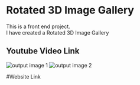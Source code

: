# Rotated 3D Image Gallery
This is a front end project. <br>     I have created a Rotated 3D Image Gallery
## Youtube Video Link



![output image 1](https://github.com/user-attachments/assets/4661fefc-50a0-4e7d-88fe-4a74ac722a14)
![output image 2](https://github.com/user-attachments/assets/690c926c-6de7-4aa0-9e16-227848747f7a)


            



#Website Link
